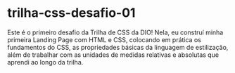# trilha-css-desafio-01
Este é o primeiro desafio da Trilha de CSS da DIO! Nela, eu construí minha primeira Landing Page com HTML e CSS, colocando em prática os fundamentos do CSS, as propriedades básicas da linguagem de estilização, além de trabalhar com as unidades de medidas relativas e absolutas que aprendi ao longo da trilha.
